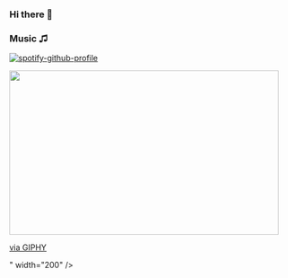 ### Hi there 👋

### Music ♫

[![spotify-github-profile](https://spotify-github-profile.vercel.app/api/view?uid=5co7vzv8feodu7lvqqap3c8qd&cover_image=true&theme=novatorem&show_offline=false&background_color=121212)](https://github.com/kittinan/spotify-github-profile)

<div>
  <img src="<iframe src="https://giphy.com/embed/l46Craj343bB2TMSA" width="480" height="292" frameBorder="0" class="giphy-embed" allowFullScreen></iframe><p><a href="https://giphy.com/gifs/basketball-kobe-bryant-l46Craj343bB2TMSA">via GIPHY</a></p>" width="200" />
  
  </div>
<!--
**PandaHaze/PandaHaze** is a ✨ _special_ ✨ repository because its `README.md` (this file) appears on your GitHub profile.

Here are some ideas to get you started:

- 🔭 I’m currently working on ...
- 🌱 I’m currently learning ...
- 👯 I’m looking to collaborate on ...
- 🤔 I’m looking for help with ...
- 💬 Ask me about ...
- 📫 How to reach me: ...
- 😄 Pronouns: ...
- ⚡ Fun fact: ...
-->
